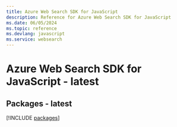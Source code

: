 ```yaml
---
title: Azure Web Search SDK for JavaScript
description: Reference for Azure Web Search SDK for JavaScript
ms.date: 06/05/2024
ms.topic: reference
ms.devlang: javascript
ms.service: websearch
---
```

# Azure Web Search SDK for JavaScript - latest
## Packages - latest
[!INCLUDE [packages](web-search-index.md)]